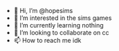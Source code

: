 - 👋 Hi, I’m @hopesims
- 👀 I’m interested in the sims games 
- 🌱 I’m currently learning nothing
- 💞️ I’m looking to collaborate on cc
- 📫 How to reach me idk

<!---
hopesims/hopesims is a ✨ special ✨ repository because its `README.md` (this file) appears on your GitHub profile.
You can click the Preview link to take a look at your changes.
--->
